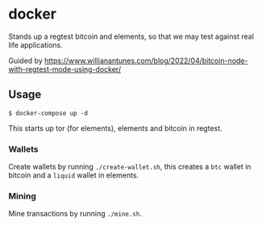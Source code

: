 # docker

Stands up a regtest bitcoin and elements, so that we may test against real
life applications.

Guided by 
https://www.willianantunes.com/blog/2022/04/bitcoin-node-with-regtest-mode-using-docker/

## Usage

```
$ docker-compose up -d
```

This starts up tor (for elements), elements and bitcoin in regtest.

### Wallets

Create wallets by running `./create-wallet.sh`, this creates a `btc` wallet in bitcoin
and a `liquid` wallet in elements.

### Mining

Mine transactions by running `./mine.sh`.